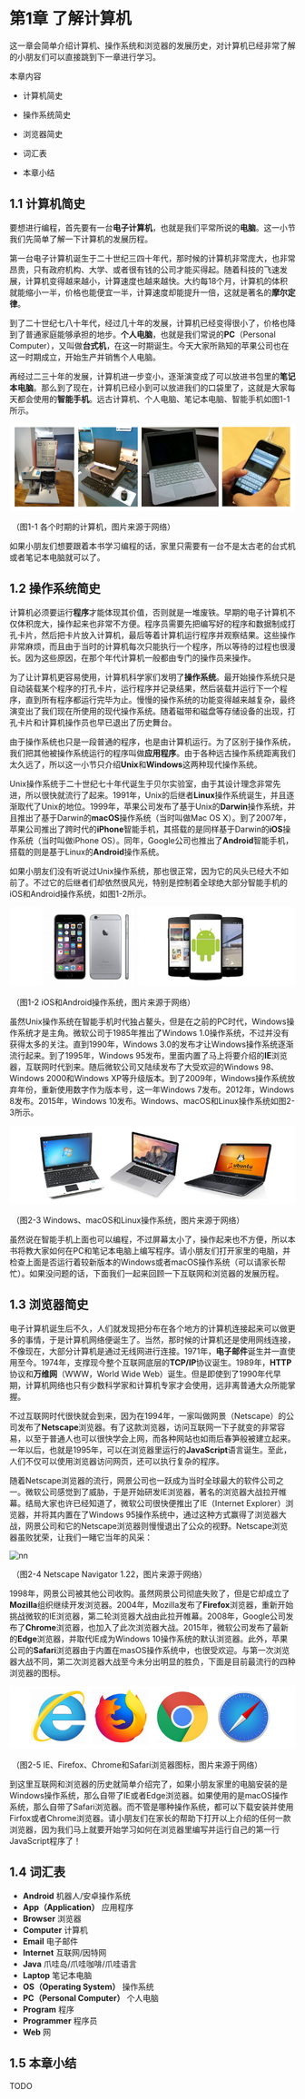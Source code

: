 # 第1章 了解计算机

这一章会简单介绍计算机、操作系统和浏览器的发展历史，对计算机已经非常了解的小朋友们可以直接跳到下一章进行学习。



本章内容

* 计算机简史
* 操作系统简史
* 浏览器简史

* 词汇表
* 本章小结



## 1.1 计算机简史

要想进行编程，首先要有一台**电子计算机**，也就是我们平常所说的**电脑**。这一小节我们先简单了解一下计算机的发展历程。

第一台电子计算机诞生于二十世纪三四十年代，那时候的计算机非常庞大，也非常昂贵，只有政府机构、大学、或者很有钱的公司才能买得起。随着科技的飞速发展，计算机变得越来越小，计算速度也越来越快。大约每18个月，计算机的体积就能缩小一半，价格也能便宜一半，计算速度却能提升一倍，这就是著名的**摩尔定律**。

到了二十世纪七八十年代，经过几十年的发展，计算机已经变得很小了，价格也降到了普通家庭能够承担的地步。**个人电脑**，也就是我们常说的**PC**（Personal Computer），又叫做**台式机**，在这一时期诞生。今天大家所熟知的苹果公司也在这一时期成立，开始生产并销售个人电脑。

再经过二三十年的发展，计算机进一步变小，逐渐演变成了可以放进书包里的**笔记本电脑**。那么到了现在，计算机已经小到可以放进我们的口袋里了，这就是大家每天都会使用的**智能手机**。远古计算机、个人电脑、笔记本电脑、智能手机如图1-1所示。


![computers](figures/ch01/computers720x220.png)

​			（图1-1 各个时期的计算机，图片来源于网络）

如果小朋友们想要跟着本书学习编程的话，家里只需要有一台不是太古老的台式机或者笔记本电脑就可以了。



## 1.2 操作系统简史

计算机必须要运行**程序**才能体现其价值，否则就是一堆废铁。早期的电子计算机不仅体积庞大，操作起来也非常不方便。程序员需要先把编写好的程序和数据制成打孔卡片，然后把卡片放入计算机，最后等着计算机运行程序并观察结果。这些操作非常麻烦，而且由于当时的计算机每次只能执行一个程序，所以等待的过程也很漫长。因为这些原因，在那个年代计算机一般都由专门的操作员来操作。

为了让计算机更容易使用，计算机科学家们发明了**操作系统**。最开始操作系统只是自动装载某个程序的打孔卡片，运行程序并记录结果，然后装载并运行下一个程序，直到所有程序都运行完毕为止。慢慢的操作系统的功能变得越来越复杂，最终演变出了我们现在所使用的现代操作系统。随着磁带和磁盘等存储设备的出现，打孔卡片和计算机操作员也早已退出了历史舞台。

由于操作系统也只是一段普通的程序，也是由计算机运行。为了区别于操作系统，我们把其他被操作系统运行的程序叫做**应用程序**。由于各种远古操作系统距离我们太久远了，所以这一小节只介绍**Unix**和**Windows**这两种现代操作系统。

Unix操作系统于二十世纪七十年代诞生于贝尔实验室，由于其设计理念非常先进，所以很快就流行了起来。1991年，Unix的后继者**Linux**操作系统诞生，并且逐渐取代了Unix的地位。1999年，苹果公司发布了基于Unix的**Darwin**操作系统，并且推出了基于Darwin的**macOS**操作系统（当时叫做Mac OS X）。到了2007年，苹果公司推出了跨时代的**iPhone**智能手机，其搭载的是同样基于Darwin的**iOS**操作系统（当时叫做iPhone OS）。同年，Google公司也推出了**Android**智能手机，搭载的则是基于Linux的**Android**操作系统。

如果小朋友们没有听说过Unix操作系统，那也很正常，因为它的风头已经大不如前了。不过它的后继者们却依然很风光，特别是控制着全球绝大部分智能手机的iOS和Android操作系统，如图1-2所示。

![sp](figures/ch01/sp720x200.png)

​			（图1-2 iOS和Android操作系统，图片来源于网络）

虽然Unix操作系统在智能手机时代独占鳌头，但是在之前的PC时代，Windows操作系统才是主角。微软公司于1985年推出了Windows 1.0操作系统，不过并没有获得太多的关注。直到1990年，Windows 3.0的发布才让Windows操作系统逐渐流行起来。到了1995年，Windows 95发布，里面内置了马上将要介绍的**IE**浏览器，互联网时代到来。随后微软公司又陆续发布了大受欢迎的Windows 98、Windows 2000和Windows XP等升级版本。到了2009年，Windows操作系统放弃年份，重新使用数字作为版本号，这一年Windows 7发布。2012年，Windows 8发布。2015年，Windows 10发布。Windows、macOS和Linux操作系统如图2-3所示。


![os](figures/ch01/os720x200.png)

​			（图2-3 Windows、macOS和Linux操作系统，图片来源于网络）

虽然说在智能手机上面也可以编程，不过屏幕太小了，操作起来也不方便，所以本书将教大家如何在PC和笔记本电脑上编写程序。请小朋友们打开家里的电脑，并检查上面是否运行着较新版本的Windows或者macOS操作系统（可以请家长帮忙）。如果没问题的话，下面我们一起来回顾一下互联网和浏览器的发展历程。



## 1.3 浏览器简史

电子计算机诞生后不久，人们就发现把分布在各个地方的计算机连接起来可以做更多的事情，于是计算机网络便诞生了。当然，那时候的计算机还是使用网线连接，不像现在，大部分计算机是通过无线网进行连接。1971年，**电子邮件**诞生并一直使用至今。1974年，支撑现今整个互联网底层的**TCP/IP**协议诞生。1989年，**HTTP**协议和**万维网**（WWW，World Wide Web）诞生。但是即使到了1990年代早期，计算机网络也只有少数科学家和计算机专家才会使用，远非离普通大众所能掌握。

不过互联网时代很快就会到来，因为在1994年，一家叫做网景（Netscape）的公司发布了**Netscape**浏览器。有了这款浏览器，访问互联网一下子就变的非常容易，以至于普通人也可以很快学会上网，而各种网站也如雨后春笋般被建立起来。一年以后，也就是1995年，可以在浏览器里运行的**JavaScript**语言诞生。至此，人们不仅可以使用浏览器访问网页，还可以执行复杂的程序。

随着Netscape浏览器的流行，网景公司也一跃成为当时全球最大的软件公司之一。微软公司感觉到了威胁，于是开始研发IE浏览器，著名的浏览器大战拉开帷幕。结局大家也许已经知道了，微软公司很快便推出了IE（Internet Explorer）浏览器，并将其内置在了Windows 95操作系统中，通过这种方式赢得了浏览器大战，网景公司和它的Netscape浏览器则慢慢退出了公众的视野。Netscape浏览器虽败犹荣，让我们一睹它当年的风采：

![nn](https://upload.wikimedia.org/wikipedia/en/c/c9/Navigator_1-22.png)

​			（图2-4 Netscape Navigator 1.22，图片来源于网络）

1998年，网景公司被其他公司收购。虽然网景公司彻底失败了，但是它却成立了**Mozilla**组织继续开发浏览器。2004年，Mozilla发布了**Firefox**浏览器，重新开始挑战微软的IE浏览器，第二轮浏览器大战由此拉开帷幕。2008年，Google公司发布了**Chrome**浏览器，也加入了此次浏览器大战。2015年，微软公司发布了最新的**Edge**浏览器，并取代IE成为Windows 10操作系统的默认浏览器。此外，苹果公司的**Safari**浏览器由于内置在masOS操作系统中，也很受欢迎。与第一次浏览器大战不同，第二次浏览器大战至今未分出明显的胜负，下面是目前最流行的四种浏览器的图标。

![browsers](figures/ch01/browsers720x160.png)

​			（图2-5 IE、Firefox、Chrome和Safari浏览器图标，图片来源于网络）

到这里互联网和浏览器的历史就简单介绍完了，如果小朋友家里的电脑安装的是Windows操作系统，那么自带了IE或者Edge浏览器。如果使用的是macOS操作系统，那么自带了Safari浏览器。而不管是哪种操作系统，都可以下载安装并使用Firfox或者Chrome浏览器。请小朋友们在家长的帮助下打开以上介绍的任何一款浏览器，因为我们马上就要开始学习如何在浏览器里编写并运行自己的第一行JavaScript程序了！


## 1.4 词汇表

* **Android** 机器人/安卓操作系统
* **App（Application）** 应用程序
* **Browser** 浏览器
* **Computer** 计算机
* **Email** 电子邮件
* **Internet** 互联网/因特网
* **Java** 爪哇岛/爪哇咖啡/爪哇语言
* **Laptop** 笔记本电脑
* **OS（Operating System）** 操作系统
* **PC（Personal Computer）** 个人电脑
* **Program** 程序
* **Programmer** 程序员
* **Web** 网



## 1.5 本章小结

TODO


